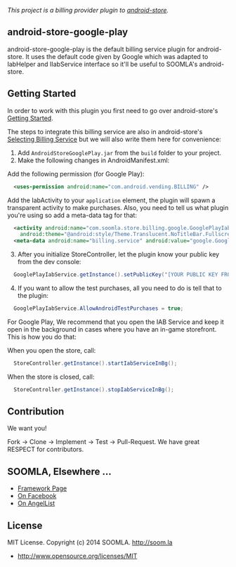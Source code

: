 *This project is a billing provider plugin to [android-store](https://github.com/soomla/android-store).*


## android-store-google-play

android-store-google-play is the default billing service plugin for android-store. It uses the default code given by Google which was adapted to IabHelper and IIabService interface so it'll be useful to SOOMLA's android-store.


## Getting Started

In order to work with this plugin you first need to go over android-store's [Getting Started](https://github.com/soomla/android-store#getting-started).

The steps to integrate this billing service are also in android-store's [Selecting Billing Service](https://github.com/soomla/android-store#google-play) but we will also write them here for convenience:


1. Add `AndroidStoreGooglePlay.jar` from the `build` folder to your project.
2. Make the following changes in AndroidManifest.xml:

  Add the following permission (for Google Play):

  ```xml
    <uses-permission android:name="com.android.vending.BILLING" />
  ```

  Add the IabActivity to your `application` element, the plugin will spawn a transparent activity to make purchases. Also, you need to tell us what plugin you're using so add a meta-data tag for that:

  ```xml
    <activity android:name="com.soomla.store.billing.google.GooglePlayIabService$IabActivity"
      android:theme="@android:style/Theme.Translucent.NoTitleBar.Fullscreen"/>
    <meta-data android:name="billing.service" android:value="google.GooglePlayIabService" />
  ```

3. After you initialize StoreController, let the plugin know your public key from the dev console:

  ```Java
    GooglePlayIabService.getInstance().setPublicKey("[YOUR PUBLIC KEY FROM THE MARKET]");
  ```


4. If you want to allow the test purchases, all you need to do is tell that to the plugin:

  ```Java
    GooglePlayIabService.AllowAndroidTestPurchases = true;
  ```

For Google Play, We recommend that you open the IAB Service and keep it open in the background in cases where you have an in-game storefront. This is how you do that:

  When you open the store, call:  

  ```Java
    StoreController.getInstance().startIabServiceInBg();
  ```

  When the store is closed, call:  

  ```Java
    StoreController.getInstance().stopIabServiceInBg();
  ```


## Contribution


We want you!

Fork -> Clone -> Implement -> Test -> Pull-Request. We have great RESPECT for contributors.

## SOOMLA, Elsewhere ...


+ [Framework Page](http://project.soom.la/)
+ [On Facebook](https://www.facebook.com/pages/The-SOOMLA-Project/389643294427376)
+ [On AngelList](https://angel.co/the-soomla-project)

## License

MIT License. Copyright (c) 2014 SOOMLA. http://soom.la
+ http://www.opensource.org/licenses/MIT
